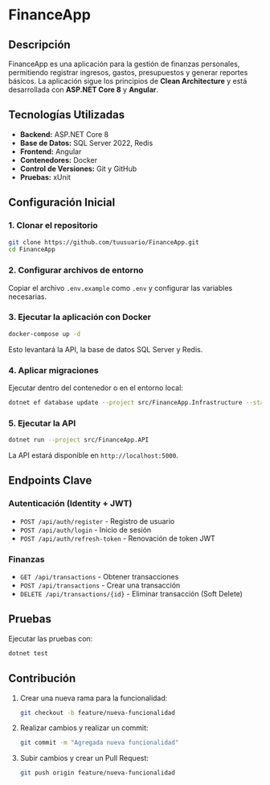 # FinanceApp

## Descripción

FinanceApp es una aplicación para la gestión de finanzas personales, permitiendo registrar ingresos, gastos, presupuestos y generar reportes básicos. La aplicación sigue los principios de **Clean Architecture** y está desarrollada con **ASP.NET Core 8** y **Angular**.

## Tecnologías Utilizadas

- **Backend:** ASP.NET Core 8
- **Base de Datos:** SQL Server 2022, Redis
- **Frontend:** Angular
- **Contenedores:** Docker
- **Control de Versiones:** Git y GitHub
- **Pruebas:** xUnit

## Configuración Inicial

### 1. Clonar el repositorio

```sh
git clone https://github.com/tuusuario/FinanceApp.git
cd FinanceApp
```

### 2. Configurar archivos de entorno

Copiar el archivo `.env.example` como `.env` y configurar las variables necesarias.

### 3. Ejecutar la aplicación con Docker

```sh
docker-compose up -d
```

Esto levantará la API, la base de datos SQL Server y Redis.

### 4. Aplicar migraciones

Ejecutar dentro del contenedor o en el entorno local:

```sh
dotnet ef database update --project src/FinanceApp.Infrastructure --startup-project src/FinanceApp.API
```

### 5. Ejecutar la API

```sh
dotnet run --project src/FinanceApp.API
```

La API estará disponible en `http://localhost:5000`.

## Endpoints Clave

### Autenticación (Identity + JWT)

- `POST /api/auth/register` - Registro de usuario
- `POST /api/auth/login` - Inicio de sesión
- `POST /api/auth/refresh-token` - Renovación de token JWT

### Finanzas

- `GET /api/transactions` - Obtener transacciones
- `POST /api/transactions` - Crear una transacción
- `DELETE /api/transactions/{id}` - Eliminar transacción (Soft Delete)

## Pruebas

Ejecutar las pruebas con:

```sh
dotnet test
```

## Contribución

1. Crear una nueva rama para la funcionalidad:
   ```sh
   git checkout -b feature/nueva-funcionalidad
   ```
2. Realizar cambios y realizar un commit:
   ```sh
   git commit -m "Agregada nueva funcionalidad"
   ```
3. Subir cambios y crear un Pull Request:
   ```sh
   git push origin feature/nueva-funcionalidad
   ```

